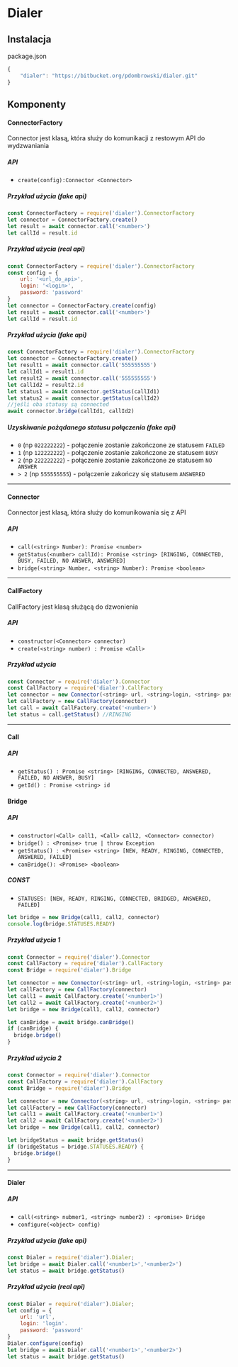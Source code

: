 # Dialer
## Instalacja
package.json
```javascript
{
    "dialer": "https://bitbucket.org/pdombrowski/dialer.git"
}
```
## Komponenty
#### ConnectorFactory
Connector jest klasą, która służy do komunikacji z restowym API do wydzwaniania
##### API
- `create(config):Connector <Connector>`
##### Przykład użycia (fake api)

```javascript
const ConnectorFactory = require('dialer').ConnectorFactory
let connector = ConnectorFactory.create()
let result = await connector.call('<number>')
let callId = result.id
```

##### Przykład użycia (real api)

```javascript
const ConnectorFactory = require('dialer').ConnectorFactory
const config = {
	url: '<url_do_api>',
	login: '<login>',
	password: 'password'
}
let connector = ConnectorFactory.create(config)
let result = await connector.call('<number>')
let callId = result.id
```

##### Przykład użycia (fake api)

```javascript
const ConnectorFactory = require('dialer').ConnectorFactory
let connector = ConnectorFactory.create()
let result1 = await connector.call('555555555')
let callId1 = result1.id
let result2 = await connector.call('555555555')
let callId2 = result2.id
let status1 = await connector.getStatus(callId1)
let status2 = await connector.getStatus(callId2)
//jeśli oba statusy są connected
await connector.bridge(callId1, callId2)
```
##### Uzyskiwanie pożądanego statusu połączenia (fake api)
* `0` (np `022222222`) - połączenie zostanie zakończone ze statusem `FAILED`
* `1` (np `122222222`) - połączenie zostanie zakończone ze statusem `BUSY`
* `2` (np `222222222`) - połączenie zostanie zakończone ze statusem `NO ANSWER`
* `> 2` (np `555555555`) - połączenie zakończy się statusem `ANSWERED`
---
#### Connector
Connector jest klasą, która służy do komunikowania się z API
##### API
* `call(<string> Number): Promise <number>`
* `getStatus(<number> callId): Promise <string> [RINGING, CONNECTED, BUSY, FAILED, NO ANSWER, ANSWERED]`
* `bridge(<string> Number, <string> Number): Promise <boolean>`

---
#### CallFactory
CallFactory jest klasą służącą do dzwonienia
##### API
- `constructor(<Connector> connector)`
- `create(<string> number) : Promise <Call>`
##### Przykład użycia

```javascript
const Connector = require('dialer').Connector
const CallFactory = require('dialer').CallFactory
let connector = new Connector(<string> url, <string>login, <string> password) 
let callFactory = new CallFactory(connector)
let call = await CallFactory.create('<number>')
let status = call.getStatus() //RINGING
```
---
#### Call
##### API

- `getStatus() : Promise <string> [RINGING, CONNECTED, ANSWERED, FAILED, NO ANSWER, BUSY]`
- `getId() : Promise <string> id`

#### Bridge
##### API
- `constructor(<Call> call1, <Call> call2, <Connector> connector)`
- `bridge() : <Promise> true | throw Exception`
- `getStatus() : <Promise> <string> [NEW, READY, RINGING, CONNECTED, ANSWERED, FAILED]`
- `canBridge(): <Promise> <boolean>`
##### CONST
- `STATUSES: [NEW, READY, RINGING, CONNECTED, BRIDGED, ANSWERED, FAILED]`

```javascript
let bridge = new Bridge(call1, call2, connector)
console.log(bridge.STATUSES.READY)
```

##### Przykład użycia 1
```javascript
const Connector = require('dialer').Connector
const CallFactory = require('dialer').CallFactory
const Bridge = require('dialer').Bridge

let connector = new Connector(<string> url, <string>login, <string> password)
let callFactory = new CallFactory(connector)
let call1 = await CallFactory.create('<number1>')
let call2 = await CallFactory.create('<number2>')
let bridge = new Bridge(call1, call2, connector)

let canBridge = await bridge.canBridge()
if (canBridge) {
  bridge.bridge()
}
```
##### Przykład użycia 2
```javascript
const Connector = require('dialer').Connector
const CallFactory = require('dialer').CallFactory
const Bridge = require('dialer').Bridge

let connector = new Connector(<string> url, <string>login, <string> password)
let callFactory = new CallFactory(connector)
let call1 = await CallFactory.create('<number1>')
let call2 = await CallFactory.create('<number2>')
let bridge = new Bridge(call1, call2, connector)

let bridgeStatus = await bridge.getStatus()
if (bridgeStatus = bridge.STATUSES.READY) {
  bridge.bridge()
}
```
---
#### Dialer
##### API
- `call(<string> nubmer1, <string> number2) : <promise> Bridge`
- `configure(<object> config)`
##### Przykład użycia (fake api)

```javascript
const Dialer = require('dialer').Dialer;
let bridge = await Dialer.call('<number1>','<number2>')
let status = await bridge.getStatus()
```

##### Przykład użycia (real api)
```javascript
const Dialer = require('dialer').Dialer;
let config = {
	url: 'url',
	login: 'login'.
	password: 'password'
}
Dialer.configure(config)
let bridge = await Dialer.call('<number1>','<number2>')
let status = await bridge.getStatus()
```
